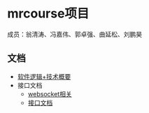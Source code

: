 # mrcourse项目
成员：翁清涛、冯嘉伟、郭卓强、曲延松、刘鹏昊

## 文档
+ [软件逻辑+技术概要](软件逻辑+技术概要.txt)
+ 接口文档
  + [websocket相关](websocket相关接口文档.md)
  + [接口文档](接口文档.md)